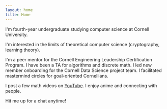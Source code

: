 ```yaml
---
layout: home
title: Home
---
```


I'm fourth-year undergraduate studying computer science at Cornell University.

I'm interested in the limits of theoretical computer science (cryptography, learning theory).

I'm a peer mentor for the Cornell Engineering Leadership Certification Program. I have been a TA for algorithms and discrete math. I led new member onboarding for the Cornell Data Science project team. I facilitated mastermind circles for goal-oriented Cornellians.

I post a few math videos on [YouTube](https://www.youtube.com/@mikono04). I enjoy anime and connecting with people. 

Hit me up for a chat anytime!